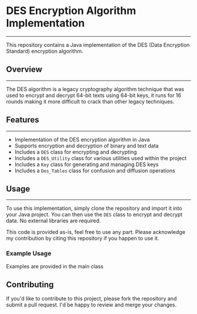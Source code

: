 
# DES Encryption Algorithm Implementation
--------

This repository contains a Java implementation of the DES (Data Encryption Standard) encryption algorithm.

## Overview
--------

The DES algorithm is a legacy cryptography algorithm technique that was used to encrypt and decrypt 64-bit texts using 64-bit keys, it runs for 16 rounds making it more difficult to crack than other legacy techniques.

## Features
--------

* Implementation of the DES encryption algorithm in Java
* Supports encryption and decryption of binary and text data
* Includes a `DES` class for encrypting and decrypting 
* Includes a `DES_Utility` class for various utilities used within the project
* Includes a `Key` class for generating and managing DES keys
* Includes a `Des_Tables` class for confusion and diffusion operations
## Usage
-----

To use this implementation, simply clone the repository and import it into your Java project. You can then use the `DES` class to encrypt and decrypt data. No external libraries are required. 

This code is provided as-is, feel free to use any part. Please acknowledge my contribution by citing this repository if you happen to use it.
### Example Usage

Examples are provided in the main class

## Contributing
If you'd like to contribute to this project, please fork the repository and submit a pull request. I'd be happy to review and merge your changes.

